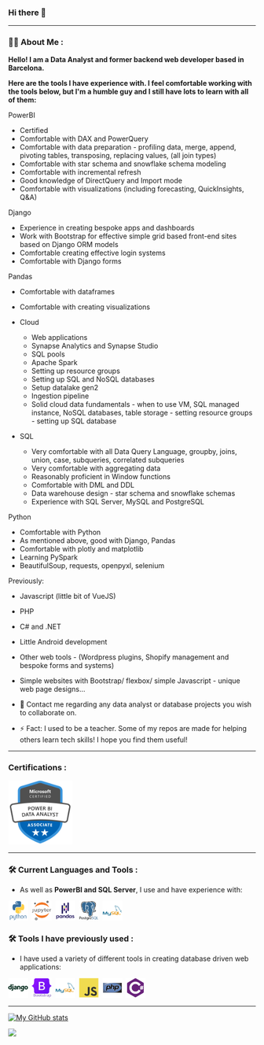### Hi there 👋

---

### :man_technologist: About Me :

**Hello! I am a Data Analyst and former backend web developer based in Barcelona.**

**Here are the tools I have experience with.  I feel comfortable working with the tools below, but I'm a humble guy and I still have lots to learn with all of them:**

PowerBI
  - Certified
  - Comfortable with DAX and PowerQuery
  - Comfortable with data preparation - profiling data, merge, append, pivoting tables, transposing, replacing values, (all join types)
  - Comfortable with star schema and snowflake schema modeling
  - Comfortable with incremental refresh
  - Good knowledge of DirectQuery and Import mode
  - Comfortable with visualizations (including forecasting, QuickInsights, Q&A)

Django
  - Experience in creating bespoke apps and dashboards
  - Work with Bootstrap for effective simple grid based front-end sites based on Django ORM models
  - Comfortable creating effective login systems
  - Comfortable with Django forms

Pandas
  - Comfortable with dataframes
  - Comfortable with creating visualizations

- Cloud 
  - Web applications
  - Synapse Analytics and Synapse Studio
  - SQL pools
  - Apache Spark 
  - Setting up resource groups
  - Setting up SQL and NoSQL databases
  - Setup datalake gen2
  - Ingestion pipeline
  - Solid cloud data fundamentals - when to use VM, SQL managed instance, NoSQL databases, table storage - setting resource
    groups - setting up SQL database

- SQL
  - Very comfortable with all Data Query Language, groupby, joins, union, case, subqueries, correlated subqueries
  - Very comfortable with aggregating data
  - Reasonably proficient in Window functions
  - Comfortable with DML and DDL
  - Data warehouse design - star schema and snowflake schemas
  - Experience with SQL Server, MySQL and PostgreSQL
  
Python
  - Comfortable with Python
  - As mentioned above, good with Django, Pandas
  - Comfortable with plotly and matplotlib
  - Learning PySpark
  - BeautifulSoup, requests, openpyxl, selenium

Previously:
  - Javascript (little bit of VueJS)
  - PHP
  - C# and .NET
  - Little Android development
  - Other web tools - (Wordpress plugins, Shopify management and bespoke forms and systems)
  - Simple websites with Bootstrap/ flexbox/ simple Javascript - unique web page designs...

- 💬 Contact me regarding any data analyst or database projects you wish to collaborate on.
- ⚡ Fact: I used to be a teacher. Some of my repos are made for helping others learn tech skills! I hope you find them useful!

---

### Certifications :

<div>
  <img src="https://github.com/richardgourley/richardgourley/blob/main/image.png"  title="Data Analyst certficate" alt="Data Analyst certficate" heigh="130" width="130"/>
</div>

---

### :hammer_and_wrench: Current Languages and Tools :

- As well as **PowerBI and SQL Server**, I use and have experience with:

<div>
  <img src="https://github.com/devicons/devicon/blob/master/icons/python/python-original-wordmark.svg"  title="Python" alt="Python" width="40" height="40"/>&nbsp;
  <img src="https://github.com/devicons/devicon/blob/master/icons/jupyter/jupyter-original-wordmark.svg"  title="Jupyter Notebooks" alt="Jupyter Notebooks" width="40" height="40"/>&nbsp;
  <img src="https://github.com/devicons/devicon/blob/master/icons/pandas/pandas-original-wordmark.svg"  title="Pandas" alt="Pandas" width="40" height="40"/>&nbsp;
  <img src="https://github.com/devicons/devicon/blob/master/icons/postgresql/postgresql-original-wordmark.svg"  title="Postgres" alt="Postgres" width="40" height="40"/>&nbsp;
  <img src="https://github.com/devicons/devicon/blob/master/icons/mysql/mysql-original-wordmark.svg" title="MySQL"  alt="MySQL" width="40" height="40"/>&nbsp;
</div>

### :hammer_and_wrench: Tools I have previously used :

- I have used a variety of different tools in creating database driven web applications:

<div>
  <img src="https://github.com/devicons/devicon/blob/master/icons/django/django-plain-wordmark.svg"  title="Django" alt="Django" width="40" height="40"/>&nbsp;
  <img src="https://github.com/devicons/devicon/blob/master/icons/bootstrap/bootstrap-original-wordmark.svg"  title="Bootstrap" alt="Bootstrap" width="40" height="40"/>&nbsp;
  <img src="https://github.com/devicons/devicon/blob/master/icons/mysql/mysql-original-wordmark.svg" title="MySQL"  alt="MySQL" width="40" height="40"/>&nbsp;
  <img src="https://github.com/devicons/devicon/blob/master/icons/javascript/javascript-original.svg" title="JavaScript" alt="JavaScript" width="40" height="40"/>&nbsp;
  <img src="https://github.com/devicons/devicon/blob/master/icons/php/php-original.svg" title="PHP" alt="PHP" width="40" height="40"/>&nbsp;
  <img src="https://github.com/devicons/devicon/blob/master/icons/csharp/csharp-plain.svg" title="C#" alt="C#" width="40" height="40"/>&nbsp;

</div>

---

[![My GitHub stats](https://github-readme-stats.vercel.app/api?username=richardgourley)](https://github.com/anuraghazra/github-readme-stats)

![](https://komarev.com/ghpvc/?username=richardgourley&color=green)
<!--
**richardgourley/richardgourley** is a ✨ _special_ ✨ repository because its `README.md` (this file) appears on your GitHub profile.

Here are some ideas to get you started:

- 🔭 I’m currently working on ...
- 🌱 I’m currently learning ...
- 👯 I’m looking to collaborate on ...
- 🤔 I’m looking for help with ...
- 💬 Ask me about ...
- 📫 How to reach me: ...
- 😄 Pronouns: ...
- ⚡ Fun fact: ...

  <img src="https://github.com/devicons/devicon/blob/master/icons/dot-net/dot-net-original-wordmark.svg"  title="Dot Net" alt="Dot Net" width="40" height="40"/>&nbsp;
  <img src="https://github.com/devicons/devicon/blob/master/icons/azure/azure-original-wordmark.svg" title="Azure" alt="Azure" width="40" height="40"/>&nbsp;
-->
